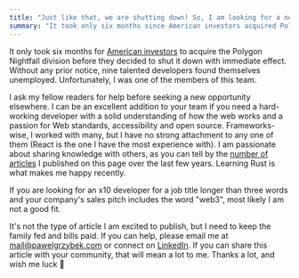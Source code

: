 ```yaml
---
title: "Just like that, we are shutting down! So, I am looking for a new role."
summary: "It took only six months since American investors acquired Polygon Nightfall division until they decided to shut it down with immediate effect. Without previous notice, nine good developers ended up jobless just like that. Unfortunately, I was one of the members of this team."
---
```


It only took six months for [American investors](https://www.brooklyncapital.com) to acquire the Polygon Nightfall division before they decided to shut it down with immediate effect. Without any prior notice, nine talented developers found themselves unemployed. Unfortunately, I was one of the members of this team. 

I ask my fellow readers for help before seeking a new opportunity elsewhere. I can be an excellent addition to your team if you need a hard-working developer with a solid understanding of how the web works and a passion for Web standards, accessibility and open source. Frameworks-wise, I worked with many, but I have no strong attachment to any one of them (React is the one I have the most experience with). I am passionate about sharing knowledge with others, as you can tell by the [number of articles](/posts) I published on this page over the last few years. Learning Rust is what makes me happy recently.

If you are looking for an x10 developer for a job title longer than three words and your company's sales pitch includes the word "web3", most likely I am not a good fit.

It's not the type of article I am excited to publish, but I need to keep the family fed and bills paid. If you can help, please email me at [mail@pawelgrzybek.com](mailto:mail@pawelgrzybek.com) or connect on [LinkedIn](https://www.linkedin.com/in/pgrzybek/). If you can share this article with your community, that will mean a lot to me. Thanks a lot, and wish me luck 🥰
